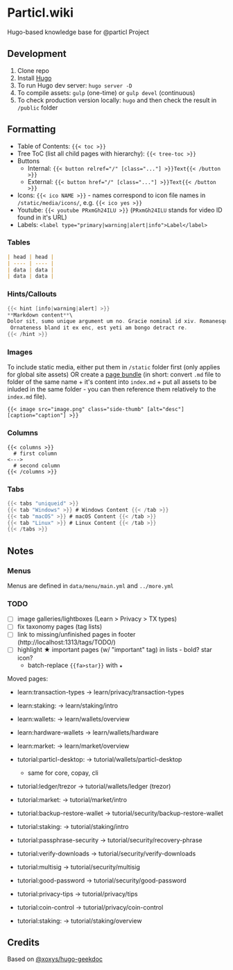 # Particl.wiki

Hugo-based knowledge base for @particl Project


## Development

1. Clone repo
2. Install [Hugo](gohugo.io)
3. To run Hugo dev server: `hugo server -D`
4. To compile assets: `gulp` (one-time) or `gulp devel` (continuous)
5. To check production version locally: `hugo` and then check the result in `/public` folder


## Formatting

- Table of Contents: `{{< toc >}}`
- Tree ToC (list all child pages with hierarchy): `{{< tree-toc >}}`
- Buttons
  - Internal: `{{< button relref="/" [class="..."] >}}Text{{< /button >}}`
  - External: `{{< button href="/" [class="..."] >}}Text{{< /button >}}`
- Icons: `{{< ico NAME >}}` - names correspond to icon file names in `/static/media/icons/`, e.g. `{{< ico yes >}}`
- Youtube: `{{< youtube PRxmGh24ILU >}}` (`PRxmGh24ILU` stands for video ID found in it's URL)
- Labels: `<label type="primary|warning|alert|info">Label</label>`

### Tables

```markdown
| head | head |
| ---- | ---- |
| data | data |
| data | data |
```

### Hints/Callouts

```go
{{< hint [info|warning|alert] >}}
**Markdown content**\
Dolor sit, sumo unique argument um no. Gracie nominal id xiv. Romanesque acclimates investiture.
 Ornateness bland it ex enc, est yeti am bongo detract re.
{{< /hint >}}
```

### Images

To include static media, either put them in `/static` folder first (only applies for global site assets) OR create a [page bundle](https://gohugo.io/content-management/page-bundles/) (in short: convert `.md` file to folder of the same name + it's content into `index.md` + put all assets to be inluded in the same folder - you can then reference them relatively to the `index.md` file).

```
{{< image src="image.png" class="side-thumb" [alt="desc"] [caption="caption"] >}}
```

### Columns

```
{{< columns >}}
  # first column
<--->
  # second column
{{< /columns >}}
```

### Tabs

```go
{{< tabs "uniqueid" >}}
{{< tab "Windows" >}} # Windows Content {{< /tab >}}
{{< tab "macOS" >}} # macOS Content {{< /tab >}}
{{< tab "Linux" >}} # Linux Content {{< /tab >}}
{{< /tabs >}}
```


## Notes

### Menus

Menus are defined in `data/menu/main.yml` and `../more.yml`

### TODO

- [ ] image galleries/lightboxes (Learn > Privacy > TX types)
- [ ] fix taxonomy pages (tag lists)
- [ ] link to missing/unfinished pages in footer (http://localhost:1313/tags/TODO/)
- [ ] highlight ★ important pages (w/ "important" tag) in lists - bold? star icon?
  - batch-replace `{{fa>star}}` with `★`

Moved pages:

- learn:transaction-types -> learn/privacy/transaction-types
- learn:staking: -> learn/staking/intro
- learn:wallets: -> learn/wallets/overview
- learn:hardware-wallets -> learn/wallets/hardware
- learn:market: -> learn/market/overview

- tutorial:particl-desktop: -> tutorial/wallets/particl-desktop
  + same for core, copay, cli
- tutorial:ledger/trezor -> tutorial/wallets/ledger (trezor)
- tutorial:market: -> tutorial/market/intro
- tutorial:backup-restore-wallet -> tutorial/security/backup-restore-wallet
- tutorial:staking: -> tutorial/staking/intro
- tutorial:passphrase-security -> tutorial/security/recovery-phrase
- tutorial:verify-downloads -> tutorial/security/verify-downloads
- tutorial:multisig -> tutorial/security/multisig
- tutorial:good-password -> tutorial/security/good-password
- tutorial:privacy-tips -> tutorial/privacy/tips
- tutorial:coin-control -> tutorial/privacy/coin-control
- tutorial:staking: -> tutorial/staking/overview

## Credits

Based on [@xoxys/hugo-geekdoc](https://github.com/xoxys/hugo-geekdoc)
